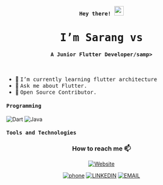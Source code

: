 <p align="center"><samp><b> Hey there! <img src="https://media.giphy.com/media/hvRJCLFzcasrR4ia7z/giphy.gif" width="25px"> </b></samp></p>
<p align="center"><h1 align="center"><samp> I’m Sarang vs </h1></p>
<p align="center"><h4 align="center"><samp> A Junior Flutter Developer/samp></h4></p>
<br>

<div>
  
  
- 🔭 <samp>I’m currently learning flutter architecture
- 💬 <samp>Ask me about Flutter.
- 🥇 <samp>Open Source Contributor.
</div> 

<h4><b><samp>Programming</samp></b></h4>

![Dart](https://img.shields.io/badge/-dart-fff?style=for-the-badge&logo=dart&logoColor=black)
![Java](https://img.shields.io/badge/-Java-007396?style=for-the-badge&logo=Java&logoColor=white)
  
<h4><b><samp>Tools and Technologies</samp></b></h4>
<!-- ![Dart](https://img.shields.io/badge/Dart-2bb7f6?style=flat-square&logo=Dart&logoColor=white)
![Firebase](https://img.shields.io/badge/Firebase-ffcb2c?style=flat-square&logo=Firebase&logoColor=white)  
![Git](https://img.shields.io/badge/Git-F05032?style=flat-square&logo=Git&logoColor=white)  
![Visual Studio Code](https://img.shields.io/badge/Visual_Studio_Code-007ACC?style=flat-square&logo=Visual-Studio-Code&logoColor=white)   -->

  
</div>
<div align="center">
<h3> How to reach me 📫</h3>

 [![Website](https://img.shields.io/badge/-Website-black?style=for-the-badge&logo=Julia&logoColor=white)](https://sarangvs.github.io/sarang/)
 
 [![phone](https://img.shields.io/badge/-+918848561898-1DA1F2?style=for-the-badge&logo=Julia&logoColor=white)](tel:8848561898)
 [![LINKEDIN](https://img.shields.io/badge/-LINKEDIN-0077B5?style=for-the-badge&logo=Linkedin&logoColor=white)](https://www.linkedin.com/in/sarang-vs-24a837213/)
 [![EMAIL](https://img.shields.io/badge/-EMAIL-D14836?style=for-the-badge&logo=Mail.Ru&logoColor=white)](mailto:sarang6180@gmail.com)
 
</div>  
